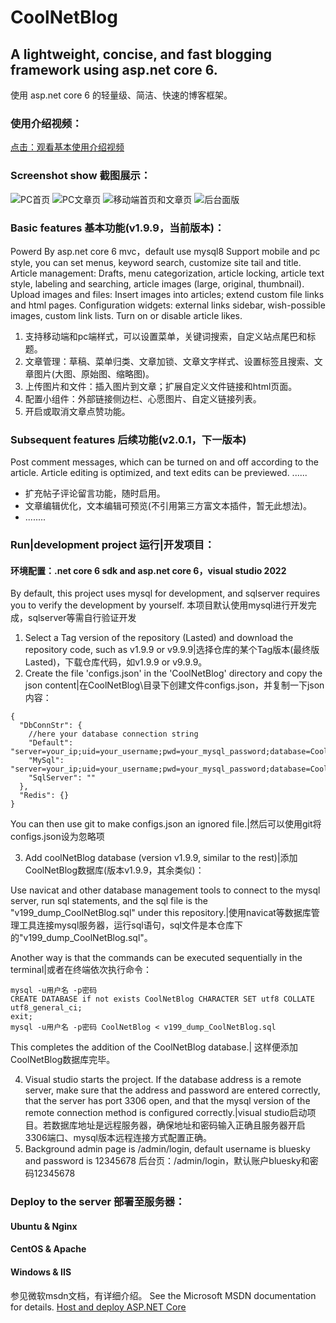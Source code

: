 # CoolNetBlog

## A lightweight, concise, and fast blogging framework using asp.net core 6.
使用 asp.net core 6 的轻量级、简洁、快速的博客框架。

### 使用介绍视频：
[点击：观看基本使用介绍视频](https://www.bilibili.com/video/BV19S4y1F7zA?share_source=copy_web "好玩：独自开发的极简博客框架~全手写部署Linux|windows")

### Screenshot show 截图展示：
![PC首页](https://s2.loli.net/2022/02/27/zhpayQPRT3OF6xw.png)
![PC文章页](https://s2.loli.net/2022/02/27/quPsDoGChXUyJWQ.png)
![移动端首页和文章页](https://s2.loli.net/2022/02/27/Jvqc1wPImfloSnu.png)
![后台面版](https://s2.loli.net/2022/02/27/sE6Otn5rgNUcbLJ.png)

### Basic features 基本功能(v1.9.9，当前版本)：
Powerd By asp.net core 6 mvc，default use mysql8
Support mobile and pc style, you can set menus, keyword search, customize site tail and title.
Article management: Drafts, menu categorization, article locking, article text style, labeling and searching, article images (large, original, thumbnail).
Upload images and files: Insert images into articles; extend custom file links and html pages.
Configuration widgets: external links sidebar, wish-possible images, custom link lists.
Turn on or disable article likes.
1. 支持移动端和pc端样式，可以设置菜单，关键词搜索，自定义站点尾巴和标题。
2. 文章管理：草稿、菜单归类、文章加锁、文章文字样式、设置标签且搜索、文章图片(大图、原始图、缩略图)。
3. 上传图片和文件：插入图片到文章；扩展自定义文件链接和html页面。
4. 配置小组件：外部链接侧边栏、心愿图片、自定义链接列表。
5. 开启或取消文章点赞功能。

### Subsequent features 后续功能(v2.0.1，下一版本)
Post comment messages, which can be turned on and off according to the article.
Article editing is optimized, and text edits can be previewed.
......
- 扩充帖子评论留言功能，随时启用。
- 文章编辑优化，文本编辑可预览(不引用第三方富文本插件，暂无此想法)。
- ........

### Run|development project 运行|开发项目：
#### 环境配置：.net core 6 sdk and asp.net core 6，visual studio 2022
By default, this project uses mysql for development, and sqlserver requires you to verify the development by yourself.
本项目默认使用mysql进行开发完成，sqlserver等需自行验证开发
1. Select a Tag version of the repository (Lasted) and download the repository code, such as v1.9.9 or v9.9.9|选择仓库的某个Tag版本(最终版Lasted)，下载仓库代码，如v1.9.9 or v9.9.9。
2. Create the file 'configs.json' in the 'CoolNetBlog' directory and copy the json content|在CoolNetBlog\目录下创建文件configs.json，并复制一下json内容：
```
{
  "DbConnStr": {
    //here your database connection string
    "Default": "server=your_ip;uid=your_username;pwd=your_mysql_password;database=CoolNetBlog",
    "MySql": "server=your_ip;uid=your_username;pwd=your_mysql_password;database=CoolNetBlog",
    "SqlServer": ""
  },
  "Redis": {}
}
```
You can then use git to make configs.json an ignored file.|然后可以使用git将configs.json设为忽略项

3. Add coolNetBlog database (version v1.9.9, similar to the rest)|添加CoolNetBlog数据库(版本v1.9.9，其余类似)：

Use navicat and other database management tools to connect to the mysql server, run sql statements, and the sql file is the "v199_dump_CoolNetBlog.sql" under this repository.|使用navicat等数据库管理工具连接mysql服务器，运行sql语句，sql文件是本仓库下的"v199_dump_CoolNetBlog.sql"。

Another way is that the commands can be executed sequentially in the terminal|或者在终端依次执行命令：
```
mysql -u用户名 -p密码
CREATE DATABASE if not exists CoolNetBlog CHARACTER SET utf8 COLLATE utf8_general_ci;
exit;
mysql -u用户名 -p密码 CoolNetBlog < v199_dump_CoolNetBlog.sql
```
This completes the addition of the CoolNetBlog database.| 这样便添加CoolNetBlog数据库完毕。

4. Visual studio starts the project. If the database address is a remote server, make sure that the address and password are entered correctly, that the server has port 3306 open, and that the mysql version of the remote connection method is configured correctly.|visual studio启动项目。若数据库地址是远程服务器，确保地址和密码输入正确且服务器开启3306端口、mysql版本远程连接方式配置正确。
5. Background admin page is /admin/login, default username is bluesky and password is 12345678
后台页：/admin/login，默认账户bluesky和密码12345678

### Deploy to the server 部署至服务器：
#### Ubuntu & Nginx
#### CentOS & Apache
#### Windows & IIS
参见微软msdn文档，有详细介绍。
See the Microsoft MSDN documentation for details.
[Host and deploy ASP.NET Core](https://docs.microsoft.com/en-us/aspnet/core/host-and-deploy/?view=aspnetcore-6.0"部署Linux|windows")

